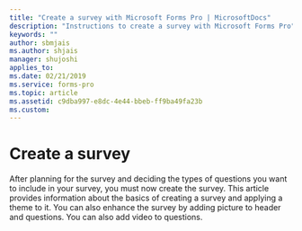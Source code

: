 ```yaml
---
title: "Create a survey with Microsoft Forms Pro | MicrosoftDocs"
description: "Instructions to create a survey with Microsoft Forms Pro"
keywords: ""
author: sbmjais
ms.author: shjais
manager: shujoshi
applies_to: 
ms.date: 02/21/2019
ms.service: forms-pro
ms.topic: article
ms.assetid: c9dba997-e8dc-4e44-bbeb-ff9ba49fa23b
ms.custom: 
---
```

# Create a survey

After planning for the survey and deciding the types of questions you want to include in your survey, you must now create the survey. This article provides information about the basics of creating a survey and applying a theme to it. You can also enhance the survey by adding picture to header and questions. You can also add video to questions.


